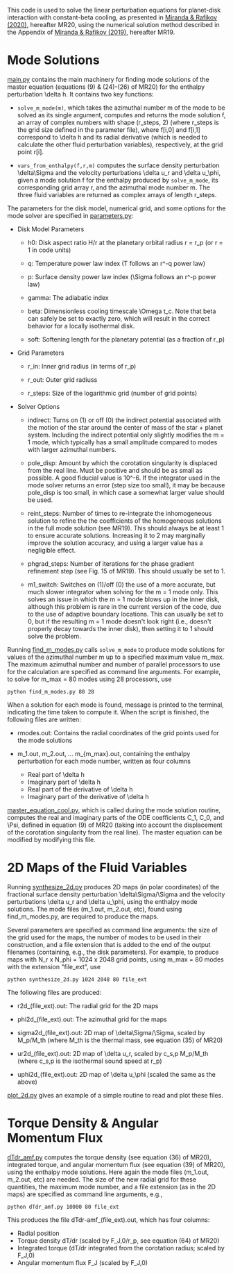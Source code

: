 This code is used to solve the linear perturbation equations for planet-disk interaction with constant-beta cooling, as presented in [Miranda & Rafikov (2020)](https://ui.adsabs.harvard.edu/abs/2020ApJ...892...65M/abstract), hereafter MR20, using the numerical solution method described in the Appendix of [Miranda & Rafikov (2019)](https://ui.adsabs.harvard.edu/abs/2019ApJ...875...37M/abstract), hereafter MR19.

# Mode Solutions

[main.py](https://github.com/rmiranda-astro/planet-disk-modes-cooling/blob/main/main.py) contains the main machinery for finding mode solutions of the master equation (equations (9) & (24)-(26) of MR20) for the enthalpy perturbation \delta h. It contains two key functions:

* `solve_m_mode(m)`, which takes the azimuthal number m of the mode to be solved as its single argument, computes and returns the mode solution f, an array of complex numbers with shape (r_steps, 2) (where r_steps is the grid size defined in the parameter file), where f[i,0] and f[i,1] correspond to \delta h and its radial derivative (which is needed to calculate the other fluid perturbation variables), respectively, at the grid point r[i].

* `vars_from_enthalpy(f,r,m)` computes the surface density perturbation \delta\Sigma and the velocity perturbations \delta u_r and \delta u_\phi, given a mode solution f for the enthalpy produced by `solve_m_mode`, its corresponding grid array r, and the azimuthal mode number m. The three fluid variables are returned as complex arrays of length r_steps.

The parameters for the disk model, numerical grid, and some options for the mode solver are specified in [parameters.py](https://github.com/rmiranda-astro/planet-disk-modes-cooling/blob/main/parameters.py):

* Disk Model Parameters

	* h0: Disk aspect ratio H/r at the planetary orbital radius r = r_p (or r = 1 in code units)

	* q: Temperature power law index (T follows an r^-q power law)

	* p: Surface density power law index (\Sigma follows an r^-p power law)

	* gamma: The adiabatic index

	* beta: Dimensionless cooling timescale \Omega t_c. Note that beta can safely be set to exactly zero, which will result in the correct behavior for a locally isothermal disk.

	* soft: Softening length for the planetary potential (as a fraction of r_p)

* Grid Parameters

	* r_in: Inner grid radius (in terms of r_p)

	* r_out: Outer grid radiuss

	* r_steps: Size of the logarithmic grid (number of grid points)

* Solver Options

	* indirect: Turns on (1) or off (0) the indirect potential associated with the motion of the star around the center of mass of the star + planet system. Including the indirect potential only slightly modifies the m = 1 mode, which typically has a small amplitude compared to modes with larger azimuthal numbers. 

	* pole_disp: Amount by which the corotation singularity is displaced from the real line. Must be positive and should be as small as possible. A good fiducial value is 10^-6. If the integrator used in the mode solver returns an error (step size too small), it may be because pole_disp is too small, in which case a somewhat larger value should be used.

	* reint_steps: Number of times to re-integrate the inhomogeneous solution to refine the the coefficients of the homogeneous solutions in the full mode solution (see MR19). This should always be at least 1 to ensure accurate solutions. Increasing it to 2 may marginally improve the solution accuracy, and using a larger value has a negligible effect.

	* phgrad_steps: Number of iterations for the phase gradient refinement step (see Fig. 15 of MR19). This should usually be set to 1.

	* m1_switch: Switches on (1)/off (0) the use of a more accurate, but much slower integrator when solving for the m = 1 mode only. This solves an issue in which the m = 1 mode blows up in the inner disk, although this problem is rare in the current version of the code, due to the use of adaptive boundary locations. This can usually be set to 0, but if the resulting m = 1 mode doesn't look right (i.e., doesn't properly decay towards the inner disk), then setting it to 1 should solve the problem.

Running [find_m_modes.py](https://github.com/rmiranda-astro/planet-disk-modes-cooling/blob/main/find_m_modes.py) calls `solve_m_mode` to produce mode solutions for values of the azimuthal number m up to a specified maximum value m_max. The maximum azimuthal number and number of parallel processors to use for the calculation are specified as command line arguments. For example, to solve for m_max = 80 modes using 28 processors, use

`python find_m_modes.py 80 28`

When a solution for each mode is found, message is printed to the terminal, indicating the time taken to compute it. When the script is finished, the following files are written:

* rmodes.out: Contains the radial coordinates of the grid points used for the mode solutions

* m_1.out, m_2.out, ... m_{m_max}.out, containing the enthalpy perturbation for each mode number, written as four columns

  * Real part of \delta h
  * Imaginary part of \delta h
  * Real part of the derivative of \delta h
  * Imaginary part of the derivative of \delta h

[master_equation_cool.py](https://github.com/rmiranda-astro/planet-disk-modes-cooling/blob/main/master_equation_cool.py), which is called during the mode solution routine, computes the real and imaginary parts of the ODE coefficients C_1, C_0, and \Psi, defined in equation (9) of MR20 (taking into account the displacement of the corotation singularity from the real line). The master equation can be modified by modifying this file.

# 2D Maps of the Fluid Variables

Running [synthesize_2d.py](https://github.com/rmiranda-astro/planet-disk-modes-cooling/blob/main/synthesize_2d.py) produces 2D maps (in polar coordinates) of the fractional surface density perturbation \delta\Sigma/\Sigma and the velocity perturbations \delta u_r and \delta u_\phi, using the enthalpy mode solutions. The mode files (m_1.out, m_2.out, etc), found using find_m_modes.py, are required to produce the maps.

Several parameters are specified as command line arguments: the size of the grid used for the maps, the number of modes to be used in their construction, and a file extension that is added to the end of the output filenames (containing, e.g., the disk parameters). For example, to produce maps with N_r x N_phi = 1024 x 2048 grid points, using m_max = 80 modes with the extension "file_ext", use

`python synthesize_2d.py 1024 2048 80 file_ext`

The following files are produced:

* r2d_(file_ext).out: The radial grid for the 2D maps

* phi2d_(file_ext).out: The azimuthal grid for the maps

* sigma2d_(file_ext).out: 2D map of \delta\Sigma/\Sigma, scaled by M_p/M_th (where M_th is the thermal mass, see equation (35) of MR20)

* ur2d_(file_ext).out: 2D map of \delta u_r, scaled by c_s,p M_p/M_th (where c_s,p is the isothermal sound speed at r_p)

* uphi2d_(file_ext).out: 2D map of \delta u_\phi (scaled the same as the above)

[plot_2d.py](https://github.com/rmiranda-astro/planet-disk-modes-cooling/blob/main/plot_2d.py) gives an example of a simple routine to read and plot these files.

# Torque Density & Angular Momentum Flux

[dTdr_amf.py](https://github.com/rmiranda-astro/planet-disk-modes-cooling/blob/main/dTdr_amf.py) computes the torque density (see equation (36) of MR20), integrated torque, and angular momentum flux (see equation (39) of MR20), using the enthalpy mode solutions. Here again the mode files (m_1.out, m_2.out, etc) are needed. The size of the new radial grid for these quantities, the maximum mode number, and a file extension (as in the 2D maps) are specified as command line arguments, e.g., 

`python dTdr_amf.py 10000 80 file_ext`

This produces the file dTdr-amf_(file_ext).out, which has four columns:

* Radial position
* Torque density dT/dr (scaled by F_J,0/r_p, see equation (64) of MR20)
* Integrated torque (dT/dr integrated from the corotation radius; scaled by F_J,0)
* Angular momentum flux F_J (scaled by F_J,0)
